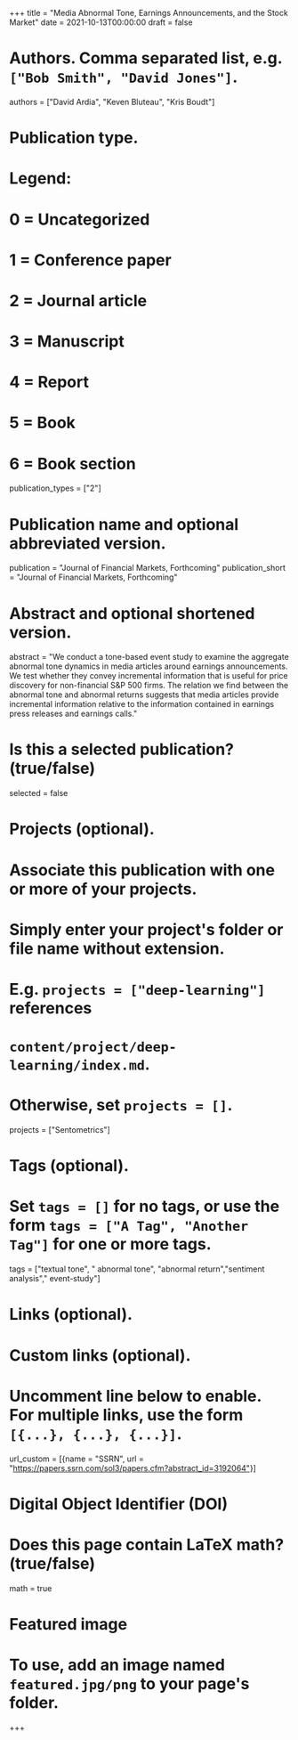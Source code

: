 +++
title = "Media Abnormal Tone, Earnings Announcements, and the Stock Market"
date = 2021-10-13T00:00:00
draft = false

# Authors. Comma separated list, e.g. `["Bob Smith", "David Jones"]`.
authors = ["David Ardia", "Keven Bluteau", "Kris Boudt"]

# Publication type.
# Legend:
# 0 = Uncategorized
# 1 = Conference paper
# 2 = Journal article
# 3 = Manuscript
# 4 = Report
# 5 = Book
# 6 = Book section
publication_types = ["2"]

# Publication name and optional abbreviated version.
publication = "Journal of Financial Markets, Forthcoming"
publication_short = "Journal of Financial Markets, Forthcoming"

# Abstract and optional shortened version.
abstract = "We conduct a tone-based event study to examine the aggregate abnormal tone dynamics in media articles around earnings announcements. We test whether they convey incremental information that is useful for price discovery for non-financial S&P 500 firms. The relation we find between the abnormal tone and abnormal returns suggests that media articles provide incremental information relative to the information contained in earnings press releases and earnings calls."


# Is this a selected publication? (true/false)
selected = false

# Projects (optional).
#   Associate this publication with one or more of your projects.
#   Simply enter your project's folder or file name without extension.
#   E.g. `projects = ["deep-learning"]` references 
#   `content/project/deep-learning/index.md`.
#   Otherwise, set `projects = []`.
projects = ["Sentometrics"]

# Tags (optional).
#   Set `tags = []` for no tags, or use the form `tags = ["A Tag", "Another Tag"]` for one or more tags.
tags = ["textual tone", " abnormal tone", "abnormal return","sentiment analysis"," event-study"]

# Links (optional).


# Custom links (optional).
#   Uncomment line below to enable. For multiple links, use the form `[{...}, {...}, {...}]`.
url_custom = [{name = "SSRN", url = "https://papers.ssrn.com/sol3/papers.cfm?abstract_id=3192064"}]

# Digital Object Identifier (DOI)

# Does this page contain LaTeX math? (true/false)
math = true
 
# Featured image
# To use, add an image named `featured.jpg/png` to your page's folder. 

+++
